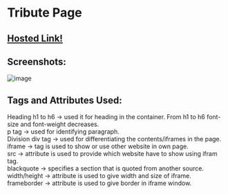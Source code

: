 # Tribute Page

## [Hosted Link!](https://hsc92180.github.io/Geekster_Assignment/Tribute%20Page/)

## Screenshots:

![image](https://github.com/hsc92180/Geekster_Assignment/assets/68774484/0753c33b-0f3b-4790-8ea6-6f58a80f0029)

## Tags and Attributes Used:

Heading h1 to h6 -> used it for heading in the container. From h1 to h6 font-size and font-weight decreases.<br>
p tag -> used for identifying paragraph.<br>
Division div tag -> used for differentiating the contents/iframes in the page.<br>
iframe -> tag is used to show or use other website in own page.<br>
src -> attribute is used to provide which website have to show using ifram tag.<br>
blackquote -> specifies a section that is quoted from another source.<br>
width/height -> attribute is used to give width and size of iframe.<br>
frameborder -> attribute is used to give border in iframe window.